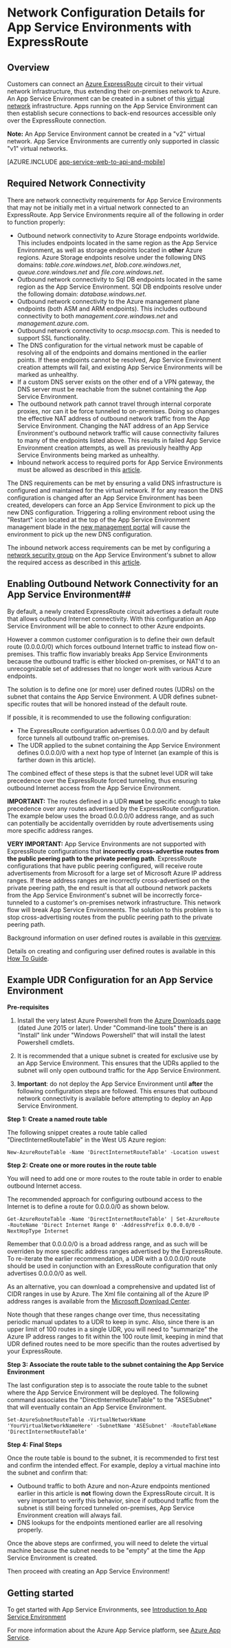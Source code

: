 <properties 
	pageTitle="Network Configuration Details for Working with Express Route" 
	description="Network configuration details for running App Service Environments in a Virtual Networks connected to an ExpressRoute Circuit." 
	services="app-service" 
	documentationCenter="" 
	authors="stefsch" 
	manager="nirma" 
	editor=""/>

<tags 
	ms.service="app-service" 
	ms.workload="na" 
	ms.tgt_pltfrm="na" 
	ms.devlang="na" 
	ms.topic="article" 
	ms.date="10/23/2015" 
	ms.author="stefsch"/>	

# Network Configuration Details for App Service Environments with ExpressRoute 

## Overview ##
Customers can connect an [Azure ExpressRoute][ExpressRoute] circuit to their virtual network infrastructure, thus extending their on-premises network to Azure.  An App Service Environment can  be created in a subnet of this [virtual network][virtualnetwork] infrastructure.  Apps running on the App Service Environment can then establish secure connections to back-end resources accessible only over the ExpressRoute connection.  

**Note:**  An App Service Environment cannot be created in a "v2" virtual network.  App Service Environments are currently only supported in classic "v1" virtual networks.

[AZURE.INCLUDE [app-service-web-to-api-and-mobile](../../includes/app-service-web-to-api-and-mobile.md)] 

## Required Network Connectivity ##
There are network connectivity requirements for App Service Environments that may not be initially met in a virtual network connected to an ExpressRoute.  App Service Environments require all of the following in order to function properly:


-  Outbound network connectivity to Azure Storage endpoints worldwide.  This includes endpoints located in the same region as the App Service Environment, as well as storage endpoints located in **other** Azure regions.  Azure Storage endpoints resolve under the following DNS domains: *table.core.windows.net*, *blob.core.windows.net*, *queue.core.windows.net* and *file.core.windows.net*.  
-  Outbound network connectivity to Sql DB endpoints located in the same region as the App Service Environment.  SQl DB endpoints resolve under the following domain:  *database.windows.net*.
-  Outbound network connectivity to the Azure management plane endpoints (both ASM and ARM endpoints).  This includes outbound connectivity to both *management.core.windows.net* and *management.azure.com*. 
-  Outbound network connectivity to *ocsp.msocsp.com*.  This is needed to support SSL functionality.
-  The DNS configuration for the virtual network must be capable of resolving all of the endpoints and domains mentioned in the earlier points.  If these endpoints cannot be resolved, App Service Environment creation attempts will fail, and existing App Service Environments will be marked as unhealthy.
-  If a custom DNS server exists on the other end of a VPN gateway, the DNS server must be reachable from the subnet containing the App Service Environment. 
-  The outbound network path cannot travel through internal corporate proxies, nor can it be force tunneled to on-premises.  Doing so changes the effective NAT address of outbound network traffic from the App Service Environment.  Changing the NAT address of an App Service Environment's outbound network traffic will cause connectivity failures to many of the endpoints listed above.  This results in failed App Service Environment creation attempts, as well as previously healthy App Service Environments being marked as unhealthy.  
-  Inbound network access to required ports for App Service Environments must be allowed as described in this [article][requiredports].

The DNS requirements can be met by ensuring a valid DNS infrastructure is configured and maintained for the virtual network.  If for any reason the DNS configuration is changed after an App Service Environment has been created, developers can force an App Service Environment to pick up the new DNS configuration.  Triggering a rolling environment reboot using the "Restart" icon located at the top of the App Service Environment management blade in the [new management portal][NewPortal] will cause the environment to pick up the new DNS configuration.

The inbound network access requirements can be met by configuring a [network security group][NetworkSecurityGroups] on the App Service Environment's subnet to allow the required access as described in this [article][requiredports].

## Enabling Outbound Network Connectivity for an App Service Environment##
By default, a newly created ExpressRoute circuit advertises a default route that allows outbound Internet connectivity.  With this configuration an App Service Environment will be able to connect to other Azure endpoints.

However a common customer configuration is to define their own default route (0.0.0.0/0) which forces outbound Internet traffic to instead flow on-premises.  This traffic flow invariably breaks App Service Environments because the outbound traffic is either blocked on-premises, or NAT'd to an unrecognizable set of addresses that no longer work with various Azure endpoints.

The solution is to define one (or more) user defined routes (UDRs) on the subnet that contains the App Service Environment.  A UDR defines subnet-specific routes that will be honored instead of the default route.

If possible, it is recommended to use the following configuration:

- The ExpressRoute configuration advertises 0.0.0.0/0 and by default force tunnels all outbound traffic on-premises.
- The UDR applied to the subnet containing the App Service Environment defines 0.0.0.0/0 with a next hop type of Internet (an example of this is farther down in this article).

The combined effect of these steps is that the subnet level UDR will take precedence over the ExpressRoute forced tunneling, thus ensuring outbound Internet access from the App Service Environment.

**IMPORTANT:**  The routes defined in a UDR **must** be specific enough to  take precedence over any routes advertised by the ExpressRoute configuration.  The example below uses the broad 0.0.0.0/0 address range, and as such can potentially be accidentally overridden by route advertisements using more specific address ranges.

**VERY IMPORTANT:**  App Service Environments are not supported with ExpressRoute configurations that **incorrectly cross-advertise routes from the public peering path to the private peering path**.  ExpressRoute configurations that have public peering configured, will receive route advertisements from Microsoft for a large set of Microsoft Azure IP address ranges.  If these address ranges are incorrectly cross-advertised on the private peering path, the end result is that all outbound network packets from the App Service Environment's subnet will be incorrectly force-tunneled to a customer's on-premises network infrastructure.  This network flow will break App Service Environments.  The solution to this problem is to stop cross-advertising routes from the public peering path to the private peering path.

Background information on user defined routes is available in this [overview][UDROverview].  

Details on creating and configuring user defined routes is available in this [How To Guide][UDRHowTo].

## Example UDR Configuration for an App Service Environment ##

**Pre-requisites**

1. Install the very latest Azure Powershell from the [Azure Downloads page][AzureDownloads] (dated June 2015 or later).  Under "Command-line tools" there is an "Install" link under "Windows Powershell" that will install the latest Powershell cmdlets.

2. It is recommended that a unique subnet is created for exclusive use by an App Service Environment.  This ensures that the UDRs applied to the subnet will only open outbound traffic for the App Service Environment.
3. **Important**:  do not deploy the App Service Environment until **after** the following configuration steps are followed.  This ensures that outbound network connectivity is available before attempting to deploy an App Service Environment.

**Step 1:  Create a named route table**

The following snippet creates a route table called "DirectInternetRouteTable" in the West US Azure region:

    New-AzureRouteTable -Name 'DirectInternetRouteTable' -Location uswest

**Step 2:  Create one or more routes in the route table**

You will need to add one or more routes to the route table in order to enable outbound Internet access.  

The recommended approach for configuring outbound access to the Internet is to define a route for 0.0.0.0/0 as shown below.
  
    Get-AzureRouteTable -Name 'DirectInternetRouteTable' | Set-AzureRoute -RouteName 'Direct Internet Range 0' -AddressPrefix 0.0.0.0/0 -NextHopType Internet

Remember that 0.0.0.0/0 is a broad address range, and as such will be overriden by more specific address ranges advertised by the ExpressRoute.  To re-iterate the earlier recommendation, a UDR with a 0.0.0.0/0 route should be used in conjunction with an ExressRoute configuration that only advertises 0.0.0.0/0 as well. 

As an alternative, you can download a comprehensive and updated list of CIDR ranges in use by Azure.  The Xml file containing all of the Azure IP address ranges is available from the [Microsoft Download Center][DownloadCenterAddressRanges].  

Note though that these ranges change over time, thus necessitating periodic manual updates to a UDR to keep in sync.  Also, since there is an upper limit of 100 routes in a single UDR, you will need to "summarize" the Azure IP address ranges to fit within the 100 route limit, keeping in mind that UDR defined routes need to be more specific than the routes advertised by your ExpressRoute.   


**Step 3:  Associate the route table to the subnet containing the App Service Environment**

The last  configuration step is to associate the route table to the subnet where the App Service Environment will be deployed.  The following command associates the "DirectInternetRouteTable" to the "ASESubnet" that will eventually contain an App Service Environment.

    Set-AzureSubnetRouteTable -VirtualNetworkName 'YourVirtualNetworkNameHere' -SubnetName 'ASESubnet' -RouteTableName 'DirectInternetRouteTable'


**Step 4:  Final Steps**

Once the route table is bound to the subnet, it is recommended to first test and confirm the intended effect.  For example, deploy a virtual machine into the subnet and confirm that:


- Outbound traffic to both Azure and non-Azure endpoints mentioned earlier in this article is **not** flowing down the ExpressRoute circuit.  It is very important to verify this behavior, since if outbound traffic from the subnet is still being forced tunneled on-premises, App Service Environment creation will always fail. 
- DNS lookups for the endpoints mentioned earlier are all resolving properly. 

Once the above steps are confirmed, you will need to delete the virtual machine because the subnet needs to be "empty" at the time the App Service Environment is created.
 
Then proceed with creating an App Service Environment!

## Getting started

To get started with App Service Environments, see [Introduction to App Service Environment][IntroToAppServiceEnvironment]

For more information about the Azure App Service platform, see [Azure App Service][AzureAppService].

<!-- LINKS -->
[virtualnetwork]: http://azure.microsoft.com/services/virtual-network/
[ExpressRoute]: http://azure.microsoft.com/services/expressroute/
[requiredports]: http://azure.microsoft.com/documentation/articles/app-service-app-service-environment-control-inbound-traffic/
[NetworkSecurityGroups]: http://azure.microsoft.com/documentation/articles/virtual-networks-nsg/
[UDROverview]: http://azure.microsoft.com/documentation/articles/virtual-networks-udr-overview/
[UDRHowTo]: http://azure.microsoft.com/documentation/articles/virtual-networks-udr-how-to/
[HowToCreateAnAppServiceEnvironment]: http://azure.microsoft.com/documentation/articles/app-service-web-how-to-create-an-app-service-environment/
[AzureDownloads]: http://azure.microsoft.com/en-us/downloads/ 
[DownloadCenterAddressRanges]: http://www.microsoft.com/download/details.aspx?id=41653  
[NetworkSecurityGroups]: https://azure.microsoft.com/documentation/articles/virtual-networks-nsg/
[AzureAppService]: http://azure.microsoft.com/documentation/articles/app-service-value-prop-what-is/
[IntroToAppServiceEnvironment]:  http://azure.microsoft.com/documentation/articles/app-service-app-service-environment-intro/
[NewPortal]:  https://portal.azure.com
 

<!-- IMAGES -->

